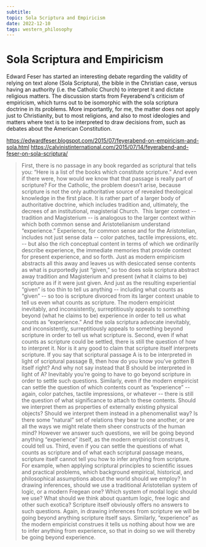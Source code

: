 ```yaml
---
subtitle:
topic: Sola Scriptura and Empiricism
date: 2022-12-10
tags: western_philosophy
---
```


# Sola Scriptura and Empiricism

Edward Feser has started an interesting debate regarding the validity of relying on text alone (Sola Scriptura), the bible in the Christian case, versus having an authority (i.e. the Catholic Church) to interpret it and dictate religious matters. The discussion starts from Feyerabend's criticism of empiricism, which turns out to be isomorphic with the sola scriptura doctrine in its problems. More importantly, for me, the matter does not apply just to Christianity, but to most religions, and also to most ideologies and matters where text is to be interpreted to draw decisions from, such as debates about the American Constitution.

https://edwardfeser.blogspot.com/2015/07/feyerabend-on-empiricism-and-sola.html
https://calvinistinternational.com/2015/07/14/feyerabend-and-feser-on-sola-scriptura/

> First, there is no passage in any book regarded as scriptural that tells you: “Here is a list of the books which constitute scripture.”  And even if there were, how would we know that that passage is really part of scripture?  For the Catholic, the problem doesn’t arise, because scripture is not the only authoritative source of revealed theological knowledge in the first place.  It is rather part of a larger body of authoritative doctrine, which includes tradition and, ultimately, the decrees of an institutional, magisterial Church. 
This larger context -- tradition and Magisterium -- is analogous to the larger context within which both common sense and Aristotelianism understand “experience.”  Experience, for common sense and for the Aristotelian, includes not just sense data -- color patches, tactile impressions, etc. -- but also the rich conceptual content in terms of which we ordinarily describe experience, the immediate memories that provide context for present experience, and so forth.  Just as modern empiricism abstracts all this away and leaves us with desiccated sense contents as what is purportedly just “given,” so too does sola scriptura abstract away tradition and Magisterium and present (what it claims to be) scripture as if it were just given.  And just as the resulting experiential “given” is too thin to tell us anything -- including what counts as “given” -- so too is scripture divorced from its larger context unable to tell us even what counts as scripture.  The modern empiricist inevitably, and inconsistently, surreptitiously appeals to something beyond (what he claims to be) experience in order to tell us what counts as “experience.”  And the sola scriptura advocate inevitably, and inconsistently, surreptitiously appeals to something beyond scripture in order to tell us what scripture is.
Second, even if what counts as scripture could be settled, there is still the question of how to interpret it.  Nor is it any good to claim that scripture itself interprets scripture.  If you say that scriptural passage A is to be interpreted in light of scriptural passage B, then how do you know you’ve gotten B itself right?  And why not say instead that B should be interpreted in light of A?  Inevitably you’re going to have to go beyond scripture in order to settle such questions.  Similarly, even if the modern empiricist can settle the question of which contents count as “experience” -- again, color patches, tactile impressions, or whatever -- there is still the question of what significance to attach to these contents.  Should we interpret them as properties of externally existing physical objects?  Should we interpret them instead in a phenomenalist way?  Is there some “natural” set of relations they bear to one another, or are all the ways we might relate them sheer constructs of the human mind?  However we answer such questions, we will be going beyond anything “experience” itself, as the modern empiricist construes it, could tell us.
Third, even if you can settle the questions of what counts as scripture and of what each scriptural passage means, scripture itself cannot tell you how to infer anything from scripture.  For example, when applying scriptural principles to scientific issues and practical problems, which background empirical, historical, and philosophical assumptions about the world should we employ?   In drawing inferences, should we use a traditional Aristotelian system of logic, or a modern Fregean one?  Which system of modal logic should we use?  What should we think about quantum logic, free logic and other such exotica?  Scripture itself obviously offers no answers to such questions.  Again, in drawing inferences from scripture we will be going beyond anything scripture itself says.  Similarly, “experience” as the modern empiricist construes it tells us nothing about how we are to infer anything from experience, so that in doing so we will thereby be going beyond experience.